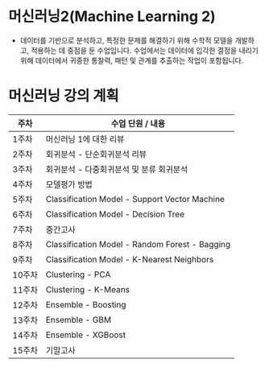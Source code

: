 # 머신러닝2(Machine Learning 2)

- 데이터를 기반으로 분석하고, 특정한 문제를 해결하기 위해 수학적 모델을 개발하고, 적용하는 데 중점을 둔 수업입니다. 수업에서는 데이터에 입각한 결정을 내리기 위해 데이터에서 귀중한 통찰력, 패턴 및 관계를 추출하는 작업이 포함됩니다.

# 머신러닝 강의 계획

| 주차  | 수업 단원 / 내용 |
|------|----------------|
| 1주차  | 머신러닝 1에 대한 리뷰 |
| 2주차  | 회귀분석 - 단순회귀분석 리뷰 |
| 3주차  | 회귀분석 - 다중회귀분석 및 분류 회귀분석 |
| 4주차  | 모델평가 방법 |
| 5주차  | Classification Model - Support Vector Machine |
| 6주차  | Classification Model - Decision Tree |
| 7주차  | 중간고사 |
| 8주차  | Classification Model - Random Forest - Bagging |
| 9주차  | Classification Model - K-Nearest Neighbors |
| 10주차 | Clustering - PCA |
| 11주차 | Clustering - K-Means |
| 12주차 | Ensemble - Boosting |
| 13주차 | Ensemble - GBM |
| 14주차 | Ensemble - XGBoost |
| 15주차 | 기말고사 |
